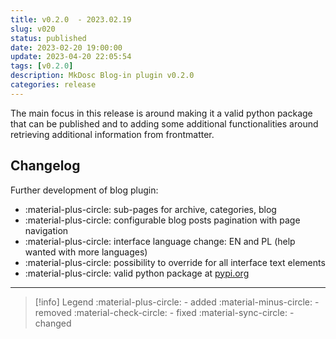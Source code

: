 ```yaml
---
title: v0.2.0  - 2023.02.19
slug: v020
status: published
date: 2023-02-20 19:00:00
update: 2023-04-20 22:05:54
tags: [v0.2.0]
description: MkDosc Blog-in plugin v0.2.0
categories: release
---
```


The main focus in this release is around making it a valid python package that can be published and to adding some additional functionalities around retrieving additional information from frontmatter.

<!-- more -->

## Changelog

Further development of blog plugin:

- :material-plus-circle: sub-pages for archive, categories, blog
- :material-plus-circle: configurable blog posts pagination with page navigation
- :material-plus-circle: interface language change: EN and PL (help wanted with more languages)
- :material-plus-circle: possibility to override for all interface text elements
- :material-plus-circle: valid python package at [pypi.org](https://pypi.org/)

---

> [!info] Legend
> :material-plus-circle: - added
> :material-minus-circle: - removed
> :material-check-circle: - fixed
> :material-sync-circle: - changed
